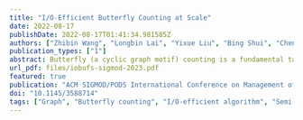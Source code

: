 ```yaml
---
title: "I/O-Efficient Butterfly Counting at Scale"
date: 2022-08-17
publishDate: 2022-08-17T01:41:34.981585Z
authors: ["Zhibin Wang", "Longbin Lai", "Yixue Liu", "Bing Shui", "Chen Tian", "Sheng Zhong"]
publication_types: ["1"]
abstract: Butterfly (a cyclic graph motif) counting is a fundamental task with many applications in graph analysis, which aims at computing the number of butterflies in a large graph. With the rapid growth of graph data, it is more and more challenging to do butterfly counting due to the super-linear computation complexity and large memory consumption. In this paper, we study I/O-efficient algorithms for doing butterfly counting on hierarchical memory. Existing algorithms of the kind cannot guarantee I/O optimality. Observing that in order to count butterflies, it suffices to ``witness'' a subgraph instead of the whole structure, a new class of algorithm called semi-witnessing algorithm is proposed. We prove that a semi-witnessing algorithm is not restricted by the lower bound $\Omega(\frac{|E|^2}{MB})$ of a witnessing algorithm, and give a new bound of $\Omega(\min(\frac{|E|^2}{MB}, \frac{|E||V|}{\sqrt{M}B}))$. We further develop the IOBufs algorithm that manages to approach the I/O lower bound, and thus claim its optimality. Finally, we make effort to parallelize IOBufs to further improve the performance and scalability. We show in the experiment that IOBufs significantly outperforms the state-of-the-art algorithms EMRC and BFC-EM. In addition, it can scale to graphs of billions of edges even when configuring a small memory (e.g. 10% of the graph size).
url_pdf: files/iobufs-sigmod-2023.pdf
featured: true
publication: "ACM SIGMOD/PODS International Conference on Management of Data 2023 (to appear)"
doi: "10.1145/3588714"
tags: ["Graph", "Butterfly counting", "I/O-efficient algorithm", "Semi-witnessing", "Parallel algorithm"]
---
```


